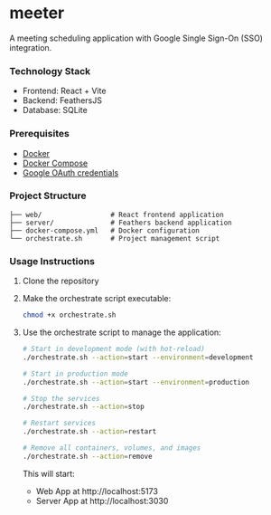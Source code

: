# meeter

A meeting scheduling application with Google Single Sign-On (SSO) integration.

### Technology Stack

- Frontend: React + Vite
- Backend: FeathersJS
- Database: SQLite

### Prerequisites

- [Docker](https://www.docker.com/)
- [Docker Compose](https://www.docker.com/compose/)
- [Google OAuth credentials](https://developers.google.com/identity/protocols/oauth2/)

### Project Structure

```
├── web/                 # React frontend application
├── server/              # Feathers backend application
├── docker-compose.yml   # Docker configuration
└── orchestrate.sh       # Project management script
```

### Usage Instructions

1. Clone the repository

2. Make the orchestrate script executable:

   ```bash
   chmod +x orchestrate.sh
   ```

3. Use the orchestrate script to manage the application:

   ```bash
   # Start in development mode (with hot-reload)
   ./orchestrate.sh --action=start --environment=development

   # Start in production mode
   ./orchestrate.sh --action=start --environment=production

   # Stop the services
   ./orchestrate.sh --action=stop

   # Restart services
   ./orchestrate.sh --action=restart

   # Remove all containers, volumes, and images
   ./orchestrate.sh --action=remove
   ```

   This will start:

   - Web App at http://localhost:5173
   - Server App at http://localhost:3030
